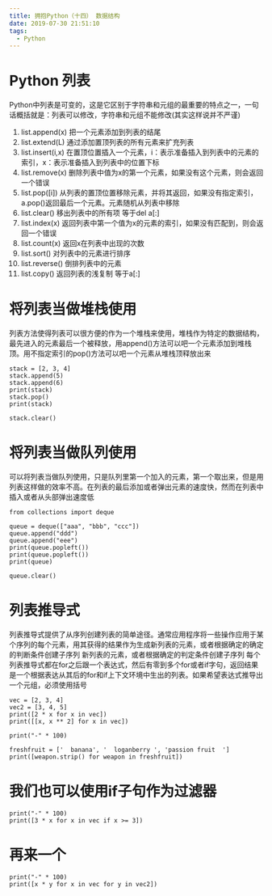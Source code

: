 ```yaml
---
title: 拥抱Python（十四） 数据结构
date: 2019-07-30 21:51:10
tags:
  - Python
---
```


# Python 列表

Python中列表是可变的，这是它区别于字符串和元组的最重要的特点之一，一句话概括就是：列表可以修改，字符串和元组不能修改(其实这样说并不严谨)

<!--more-->

1. list.append(x)  把一个元素添加到列表的结尾
2. list.extend(L)  通过添加置顶列表的所有元素来扩充列表
3. list.insert(i,x)  在置顶位置插入一个元素，i：表示准备插入到列表中的元素的索引，x：表示准备插入到列表中的位置下标
4. list.remove(x)  删除列表中值为x的第一个元素，如果没有这个元素，则会返回一个错误
5. list.pop([i])   从列表的置顶位置移除元素，并将其返回，如果没有指定索引，a.pop()返回最后一个元素。元素随机从列表中移除
6. list.clear()    移出列表中的所有项  等于del a[:]
7. list.index(x)   返回列表中第一个值为x的元素的索引，如果没有匹配到，则会返回一个错误
8. list.count(x)   返回x在列表中出现的次数
9. list.sort()     对列表中的元素进行排序
10. list.reverse()   倒排列表中的元素
11. list.copy()    返回列表的浅复制  等于a[:]

# 将列表当做堆栈使用

列表方法使得列表可以很方便的作为一个堆栈来使用，堆栈作为特定的数据结构，最先进入的元素最后一个被释放，用append()方法可以吧一个元素添加到堆栈顶。用不指定索引的pop()方法可以吧一个元素从堆栈顶释放出来
```
stack = [2, 3, 4]
stack.append(5)
stack.append(6)
print(stack)
stack.pop()
print(stack)

stack.clear()
```

# 将列表当做队列使用

可以将列表当做队列使用，只是队列里第一个加入的元素，第一个取出来，但是用列表这样做的效率不高。在列表的最后添加或者弹出元素的速度快，然而在列表中插入或者从头部弹出速度低

```
from collections import deque

queue = deque(["aaa", "bbb", "ccc"])
queue.append("ddd")
queue.append("eee")
print(queue.popleft())
print(queue.popleft())
print(queue)

queue.clear()
```

# 列表推导式

列表推导式提供了从序列创建列表的简单途径。通常应用程序将一些操作应用于某个序列的每个元素，用其获得的结果作为生成新列表的元素，或者根据确定的确定的判断条件创建子序列
新列表的元素，或者根据确定的判定条件创建子序列
每个列表推导式都在for之后跟一个表达式，然后有零到多个for或者if字句，返回结果是一个根据表达从其后的for和if上下文环境中生出的列表。如果希望表达式推导出一个元组，必须使用括号

```
vec = [2, 3, 4]
vec2 = [3, 4, 5]
print([2 * x for x in vec])
print([[x, x ** 2] for x in vec])

print("-" * 100)

freshfruit = ['  banana', '  loganberry ', 'passion fruit  ']
print([weapon.strip() for weapon in freshfruit])
```

# 我们也可以使用if子句作为过滤器

```
print("-" * 100)
print([3 * x for x in vec if x >= 3])
```

# 再来一个

```
print("-" * 100)
print([x * y for x in vec for y in vec2])
```